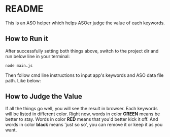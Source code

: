 # README

This is an ASO helper which helps ASOer judge the value of each keywords.

## How to Run it
After successfully setting both things above, switch to the project dir and run below line in your terminal:
```bash
node main.js
```
Then follow cmd line instructions to input app's keywords and ASO data file path. Like below:


## How to Judge the Value
If all the things go well, you will see the result in browser. Each keywords will be listed in different color. Right now, words in color **GREEN** means be better to stay. Words in color **RED** means that you'd better kick it off. And words in color **black** means 'just so so', you can remove it or keep it as you want.